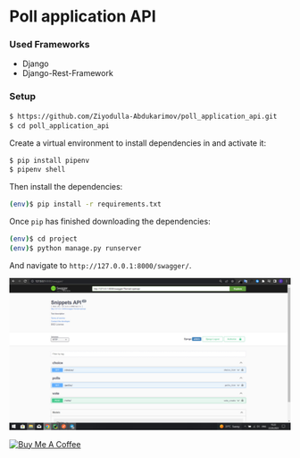 # Poll application API

### Used Frameworks
* Django
* Django-Rest-Framework

### Setup
```sh
$ https://github.com/Ziyodulla-Abdukarimov/poll_application_api.git
$ cd poll_application_api
```
Create a virtual environment to install dependencies in and activate it:
```sh
$ pip install pipenv
$ pipenv shell
```

Then install the dependencies:

```sh
(env)$ pip install -r requirements.txt
```

Once `pip` has finished downloading the dependencies:

```sh
(env)$ cd project
(env)$ python manage.py runserver
```

And navigate to `http://127.0.0.1:8000/swagger/`.

![alt text](https://github.com/Ziyodulla-Abdukarimov/poll_application_api/blob/master/readme_files/swagger.jpg?raw=true)

<a href="https://www.buymeacoffee.com/Ziyodulladb" target="_blank"><img src="https://cdn.buymeacoffee.com/buttons/default-orange.png" alt="Buy Me A Coffee" height="41" width="174"></a>